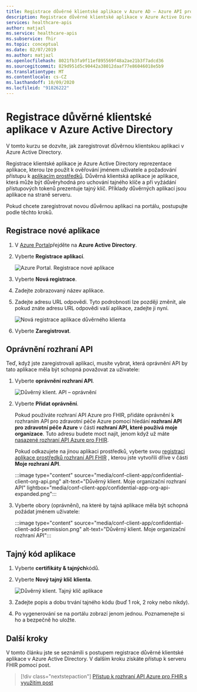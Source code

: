 ```yaml
---
title: Registrace důvěrné klientské aplikace v Azure AD – Azure API pro FHIR
description: Registrace důvěrné klientské aplikace v Azure Active Directory, která se ověřuje jménem uživatele a žádá o přístup k aplikacím prostředků
services: healthcare-apis
author: matjazl
ms.service: healthcare-apis
ms.subservice: fhir
ms.topic: conceptual
ms.date: 02/07/2019
ms.author: matjazl
ms.openlocfilehash: 8021fb3fa9f11ef895569f48a2ae21b3f7adcd36
ms.sourcegitcommit: 829d951d5c90442a38012daaf77e86046018e5b9
ms.translationtype: MT
ms.contentlocale: cs-CZ
ms.lasthandoff: 10/09/2020
ms.locfileid: "91826222"
---
```

# <a name="register-a-confidential-client-application-in-azure-active-directory"></a>Registrace důvěrné klientské aplikace v Azure Active Directory

V tomto kurzu se dozvíte, jak zaregistrovat důvěrnou klientskou aplikaci v Azure Active Directory. 

Registrace klientské aplikace je Azure Active Directory reprezentace aplikace, kterou lze použít k ověřování jménem uživatele a požadování přístupu k [aplikacím prostředků](register-resource-azure-ad-client-app.md). Důvěrná klientská aplikace je aplikace, která může být důvěryhodná pro uchování tajného klíče a při vyžádání přístupových tokenů prezentuje tajný klíč. Příklady důvěrných aplikací jsou aplikace na straně serveru.

Pokud chcete zaregistrovat novou důvěrnou aplikaci na portálu, postupujte podle těchto kroků.

## <a name="register-a-new-application"></a>Registrace nové aplikace

1. V [Azure Portal](https://portal.azure.com)přejděte na **Azure Active Directory**.

1. Vyberte **Registrace aplikací**.

    ![Azure Portal. Registrace nové aplikace](media/how-to-aad/portal-aad-new-app-registration.png)

1. Vyberte **Nová registrace**.

1. Zadejte zobrazovaný název aplikace.

1. Zadejte adresu URL odpovědi. Tyto podrobnosti lze později změnit, ale pokud znáte adresu URL odpovědi vaší aplikace, zadejte ji nyní.

    ![Nová registrace aplikace důvěrného klienta](media/how-to-aad/portal-aad-register-new-app-registration-CONF-CLIENT.png)
1. Vyberte **Zaregistrovat**.

## <a name="api-permissions"></a>Oprávnění rozhraní API

Teď, když jste zaregistrovali aplikaci, musíte vybrat, která oprávnění API by tato aplikace měla být schopná považovat za uživatele:

1. Vyberte **oprávnění rozhraní API**.

    ![Důvěrný klient. API – oprávnění](media/how-to-aad/portal-aad-register-new-app-registration-CONF-CLIENT-API-Permissions.png)

1. Vyberte **Přidat oprávnění**.

    Pokud používáte rozhraní API Azure pro FHIR, přidáte oprávnění k rozhraním API pro zdravotní péče Azure pomocí hledání **rozhraní API pro zdravotní péče Azure** v části **rozhraní API, které používá moje organizace**. Tuto adresu budete moct najít, jenom když už máte [nasazené rozhraní API Azure pro FHIR](fhir-paas-powershell-quickstart.md).

    Pokud odkazujete na jinou aplikaci prostředků, vyberte svou [registraci aplikace prostředků rozhraní API FHIR](register-resource-azure-ad-client-app.md) , kterou jste vytvořili dříve v části **Moje rozhraní API**.


    :::image type="content" source="media/conf-client-app/confidential-client-org-api.png" alt-text="Důvěrný klient. Moje organizační rozhraní API" lightbox="media/conf-client-app/confidential-app-org-api-expanded.png":::
    

3. Vyberte obory (oprávnění), na které by tajná aplikace měla být schopná požádat jménem uživatele:

    :::image type="content" source="media/conf-client-app/confidential-client-add-permission.png" alt-text="Důvěrný klient. Moje organizační rozhraní API":::

## <a name="application-secret"></a>Tajný kód aplikace

1. Vyberte **certifikáty & tajných**kódů.
1. Vyberte **Nový tajný klíč klienta**. 

    ![Důvěrný klient. Tajný klíč aplikace](media/how-to-aad/portal-aad-register-new-app-registration-CONF-CLIENT-SECRET.png)

2. Zadejte popis a dobu trvání tajného kódu (buď 1 rok, 2 roky nebo nikdy).

3. Po vygenerování se na portálu zobrazí jenom jednou. Poznamenejte si ho a bezpečně ho uložte.

## <a name="next-steps"></a>Další kroky

V tomto článku jste se seznámili s postupem registrace důvěrné klientské aplikace v Azure Active Directory. V dalším kroku získáte přístup k serveru FHIR pomocí post.
 
>[!div class="nextstepaction"]
>[Přístup k rozhraní API Azure pro FHIR s využitím post](access-fhir-postman-tutorial.md)
